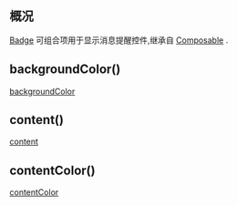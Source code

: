 ## 概况

[Badge](/API/UI/Compose/Widget/Badge/README.md)
可组合项用于显示消息提醒控件,继承自 [Composable](/API/UI/Compose/Widget/Composable/README.md) .

## backgroundColor()

[backgroundColor](backgroundColor.md ":include")

## content()

[content](content.md ":include")

## contentColor()

[contentColor](contentColor.md ":include")

